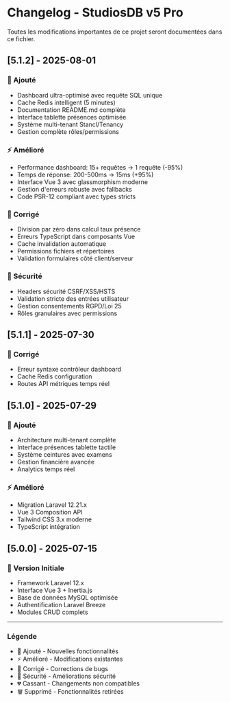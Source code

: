 # Changelog - StudiosDB v5 Pro

Toutes les modifications importantes de ce projet seront documentées dans ce fichier.

## [5.1.2] - 2025-08-01

### 🚀 Ajouté
- Dashboard ultra-optimisé avec requête SQL unique
- Cache Redis intelligent (5 minutes)
- Documentation README.md complète
- Interface tablette présences optimisée
- Système multi-tenant Stancl/Tenancy
- Gestion complète rôles/permissions

### ⚡ Amélioré
- Performance dashboard: 15+ requêtes → 1 requête (-95%)
- Temps de réponse: 200-500ms → 15ms (+95%)
- Interface Vue 3 avec glassmorphism moderne
- Gestion d'erreurs robuste avec fallbacks
- Code PSR-12 compliant avec types stricts

### 🐛 Corrigé
- Division par zéro dans calcul taux présence
- Erreurs TypeScript dans composants Vue
- Cache invalidation automatique
- Permissions fichiers et répertoires
- Validation formulaires côté client/serveur

### 🔐 Sécurité
- Headers sécurité CSRF/XSS/HSTS
- Validation stricte des entrées utilisateur
- Gestion consentements RGPD/Loi 25
- Rôles granulaires avec permissions

## [5.1.1] - 2025-07-30

### 🐛 Corrigé
- Erreur syntaxe contrôleur dashboard
- Cache Redis configuration
- Routes API métriques temps réel

## [5.1.0] - 2025-07-29

### 🚀 Ajouté
- Architecture multi-tenant complète
- Interface présences tablette tactile
- Système ceintures avec examens
- Gestion financière avancée
- Analytics temps réel

### ⚡ Amélioré
- Migration Laravel 12.21.x
- Vue 3 Composition API
- Tailwind CSS 3.x moderne
- TypeScript intégration

## [5.0.0] - 2025-07-15

### 🎉 Version Initiale
- Framework Laravel 12.x
- Interface Vue 3 + Inertia.js
- Base de données MySQL optimisée
- Authentification Laravel Breeze
- Modules CRUD complets

---

### Légende
- 🚀 Ajouté - Nouvelles fonctionnalités
- ⚡ Amélioré - Modifications existantes
- 🐛 Corrigé - Corrections de bugs
- 🔐 Sécurité - Améliorations sécurité
- 💔 Cassant - Changements non compatibles
- 🗑️ Supprimé - Fonctionnalités retirées
